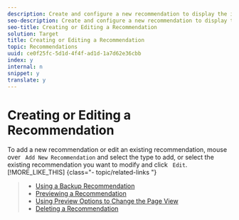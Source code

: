 ```yaml
---
description: Create and configure a new recommendation to display the items you want your site visitors to see.
seo-description: Create and configure a new recommendation to display the items you want your site visitors to see.
seo-title: Creating or Editing a Recommendation
solution: Target
title: Creating or Editing a Recommendation
topic: Recommendations
uuid: ce0f25fc-5d1d-4f4f-ad1d-1a7d62e36cbb
index: y
internal: n
snippet: y
translate: y
---
```


# Creating or Editing a Recommendation

To add a new recommendation or edit an existing recommendation, mouse over ` Add New Recommendation` and select the type to add, or select the existing recommendation you want to modify and click ` Edit`. [!MORE_LIKE_THIS] {class="- topic/related-links "}
>
>* [ Using a Backup Recommendation ](c_backup_recs.md#concept_5D02FA607144416BB3514364E11E9395)
>* [ Previewing a Recommendation ](t_previewing_recs.md#task_0841AD9A5CF640719A486C24F7D4D14F)
>* [ Using Preview Options to Change the Page View ](r_previewoptions_recs.md#reference_8EBD7A9F6CF247B79A9FDCB85AB55C82)
>* [ Deleting a Recommendation ](t_deleting_recs.md#task_0364B109FE5D4D0C81204F69DA001AD1)
